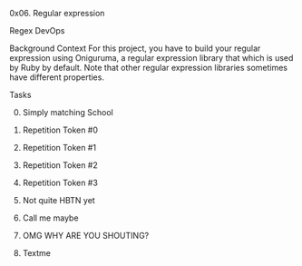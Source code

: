 0x06. Regular expression

Regex	DevOps

Background Context
For this project, you have to build your regular expression using Oniguruma, 
a regular expression library that which is used by Ruby by default. 
Note that other regular expression libraries sometimes have different properties.

Tasks

0. Simply matching School

1. Repetition Token #0

2. Repetition Token #1

3. Repetition Token #2

4. Repetition Token #3

5. Not quite HBTN yet

6. Call me maybe

7. OMG WHY ARE YOU SHOUTING?

8. Textme
